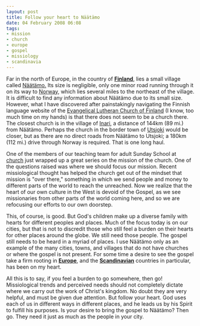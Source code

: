 ```yaml
---
layout: post
title: Follow your heart to Näätämo
date: 04 February 2008 06:08
tags:
- mission
- church
- europe
- gospel
- missiology
- scandinavia
---
```

<p>Far in the north of Europe, in the country of <a style="font-weight: bold;" href="http://en.wikipedia.org/wiki/Finland">Finland</a>, lies a small village called <a href="http://maps.google.com/maps?f=q&amp;hl=en&amp;geocode=&amp;q=naatamo,+finland&amp;ie=UTF8&amp;ll=69.671299,29.123468&amp;spn=0.006799,0.029182&amp;z=15&amp;iwloc=addr&amp;om=0">N&auml;&auml;t&auml;mo.</a> Its size is negligible, only one minor road running through it on its way to <a href="http://en.wikipedia.org/wiki/Norway">Norway</a>, which lies several miles to the northeast of the village.  It is difficult to find any information about N&auml;&auml;t&auml;mo due to its small size.  However, what I have discovered after painstakingly navigating the Finnish language website of the <a href="http://evl.fi/EVLen.nsf">Evangelical Lutheran Church of Finland</a> (I know, too much time on my hands) is that there does not seem to be a church there.  The closest church is in the village of <a href="http://en.wikipedia.org/wiki/Inari_%28village%29">Inari</a>, a distance of 144km (89 mi.) from N&auml;&auml;t&auml;mo.  Perhaps the church in the border town of <a href="http://en.wikipedia.org/wiki/Utsjoki">Utsjoki</a> would be closer, but as there are no direct roads from N&auml;&auml;t&auml;mo to Utsjoki; a 180km (112 mi.) drive through Norway is required.  That is one long haul.</p>
<p>One of the members of our teaching team for adult Sunday School at <a href="http://www.riveroakschurch.com/">church</a> just wrapped up a great series on the mission of the church.  One of the questions raised was where we should focus our mission.  Recent missiological thought has helped the church get out of the mindset that mission is "over there," something in which we send people and money to different parts of the world to reach the unreached.  Now we realize that the heart of our own culture in the West is devoid of the Gospel, as we see missionaries from other parts of the world coming here, and so we are refocusing our efforts to our own doorstep.</p>
<p>This, of course, is good.  But God's children make up a diverse family with hearts for different peoples and places.  Much of the focus today is on our cities, but that is not to discredit those who still feel a burden on their hearts for other places around the globe.  We still need those people.  The gospel still needs to be heard in a myriad of places.  I use N&auml;&auml;t&auml;mo only as an example of the many cities, towns, and villages that do not have churches or where the gospel is not present.  For some time a desire to see the gospel take a firm rooting in <a style="font-weight: bold;" href="http://en.wikipedia.org/wiki/Europe">Europe</a>, and the <a style="font-weight: bold;" href="http://en.wikipedia.org/wiki/Scandinavia">Scandinavian</a> countries in particular, has been on my heart.</p>

All this is to say, if you feel a burden to go somewhere, then go!  Missiological trends and perceived needs should not completely dictate where we carry out the work of Christ's kingdom.  No doubt they are very helpful, and must be given due attention.  But follow your heart.  God uses each of us in different ways in different places, and he leads us by his Spirit to fulfill his purposes.  Is your desire to bring the gospel to N&auml;&auml;t&auml;mo?  Then go.  They need it just as much as the people in your city.
